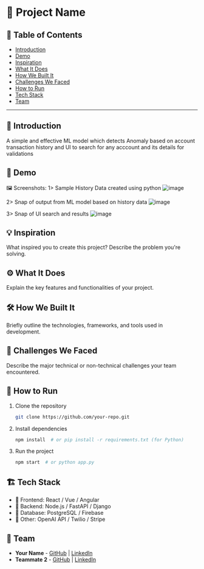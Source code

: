 # 🚀 Project Name

## 📌 Table of Contents
- [Introduction](#introduction)
- [Demo](#demo)
- [Inspiration](#inspiration)
- [What It Does](#what-it-does)
- [How We Built It](#how-we-built-it)
- [Challenges We Faced](#challenges-we-faced)
- [How to Run](#how-to-run)
- [Tech Stack](#tech-stack)
- [Team](#team)

---

## 🎯 Introduction
A simple and effective ML model which detects Anomaly based on account transaction history and UI to search for any acccount and its details for validations

## 🎥 Demo
🖼️ Screenshots:
1> Sample History Data created using python
![image](https://github.com/user-attachments/assets/26d55a5e-9d4d-4d65-a293-52c5d9d69764)

2> Snap of output from ML model based on history data
![image](https://github.com/user-attachments/assets/490d97b3-996c-457f-b81e-f7da3ed421ce)

3> Snap of UI search and results
![image](https://github.com/user-attachments/assets/bb04e76c-3778-440a-b510-4d1e4d76ab97)


## 💡 Inspiration
What inspired you to create this project? Describe the problem you're solving.

## ⚙️ What It Does
Explain the key features and functionalities of your project.

## 🛠️ How We Built It
Briefly outline the technologies, frameworks, and tools used in development.

## 🚧 Challenges We Faced
Describe the major technical or non-technical challenges your team encountered.

## 🏃 How to Run
1. Clone the repository  
   ```sh
   git clone https://github.com/your-repo.git
   ```
2. Install dependencies  
   ```sh
   npm install  # or pip install -r requirements.txt (for Python)
   ```
3. Run the project  
   ```sh
   npm start  # or python app.py
   ```

## 🏗️ Tech Stack
- 🔹 Frontend: React / Vue / Angular
- 🔹 Backend: Node.js / FastAPI / Django
- 🔹 Database: PostgreSQL / Firebase
- 🔹 Other: OpenAI API / Twilio / Stripe

## 👥 Team
- **Your Name** - [GitHub](#) | [LinkedIn](#)
- **Teammate 2** - [GitHub](#) | [LinkedIn](#)
